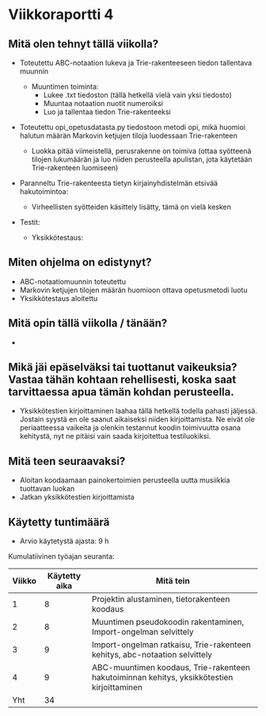 # **Viikkoraportti 4**

## Mitä olen tehnyt tällä viikolla?

- Toteutettu ABC-notaation lukeva ja Trie-rakenteeseen tiedon tallentava muunnin
    - Muuntimen toiminta:
        - Lukee .txt tiedoston (tällä hetkellä vielä vain yksi tiedosto)
        - Muuntaa notaation nuotit numeroiksi
        - Luo ja tallentaa tiedon Trie-rakenteeksi

- Toteutettu opi_opetusdatasta.py tiedostoon metodi opi, mikä huomioi halutun määrän Markovin ketjujen tiloja luodessaan Trie-rakenteen
    - Luokka pitää viimeistellä, perusrakenne on toimiva (ottaa syötteenä tilojen lukumäärän ja luo niiden perusteella apulistan, jota käytetään Trie-rakenteen luomiseen)

- Paranneltu Trie-rakenteesta tietyn kirjainyhdistelmän etsivää hakutoimintoa:
    - Virheellisten syötteiden käsittely lisätty, tämä on vielä kesken

- Testit:
    - Yksikkötestaus:

## Miten ohjelma on edistynyt?

- ABC-notaatiomuunnin toteutettu
- Markovin ketjujen tilojen määrän huomioon ottava opetusmetodi luotu
- Yksikkötestaus aloitettu

## Mitä opin tällä viikolla / tänään?

- 

## Mikä jäi epäselväksi tai tuottanut vaikeuksia? Vastaa tähän kohtaan rehellisesti, koska saat tarvittaessa apua tämän kohdan perusteella.

- Yksikkötestien kirjoittaminen laahaa tällä hetkellä todella pahasti jäljessä. Jostain syystä en ole saanut aikaiseksi niiden kirjoittamista. Ne eivät ole periaatteessa vaikeita ja olenkin testannut koodin toimivuutta osana kehitystä, nyt ne pitäisi vain saada kirjoitettua testiluokiksi.

## Mitä teen seuraavaksi?

- Aloitan koodaamaan painokertoimien perusteella uutta musiikkia tuottavan luokan
- Jatkan yksikkötestien kirjoittamista

## Käytetty tuntimäärä

- Arvio käytetystä ajasta: 9 h

Kumulatiivinen työajan seuranta:

| Viikko | Käytetty aika | Mitä tein |
| --- | --- | --- |
| 1 | 8 | Projektin alustaminen, tietorakenteen koodaus |
| 2 | 8 | Muuntimen pseudokoodin rakentaminen, Import-ongelman selvittely |
| 3 | 9 | Import-ongelman ratkaisu, Trie-rakenteen kehitys, abc-notaation selvittely |
| 4 | 9 | ABC-muuntimen koodaus, Trie-rakenteen hakutoiminnan kehitys, yksikkötestien kirjoittaminen |
| Yht | 34 |  |